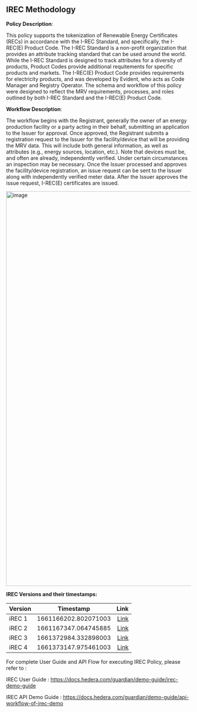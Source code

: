 ## IREC Methodology

**Policy Description**: 

This policy supports the tokenization of Renewable Energy Certificates (RECs) in accordance with the I-REC Standard, and specifically, the I-REC(E) Product Code. The I-REC Standard is a non-profit organization that provides an attribute tracking standard that can be used around the world. While the I-REC Standard is designed to track attributes for a diversity of products, Product Codes provide additional requitements for specific products and markets. The I-REC(E) Product Code provides requirements for electricity products, and was developed by Evident, who acts as Code Manager and Registry Operator. 
The schema and workflow of this policy were designed to reflect the MRV requirements, processes, and roles outlined by both I-REC Standard and the I-REC(E) Product Code. 

**Workflow Description**:

The workflow begins with the Registrant, generally the owner of an energy production facility or a party acting in their behalf, submitting an application to the Issuer for approval. Once approved, the Registrant submits a registration request to the Issuer for the facility/device that will be providing the MRV data. This will include both general information, as well as attributes (e.g., energy sources, location, etc.). Note that devices must be, and often are already, independently verified. Under certain circumstances an inspection may be necessary. Once the Issuer processed and approves the facility/device registration, an issue request can be sent to the Issuer along with independently verified meter data. After the Issuer approves the issue request, I-REC(E) certificates are issued. 

<img width="1074" alt="image" src="https://user-images.githubusercontent.com/79293833/186931734-b7303b0e-81e5-433f-b71c-509e83dc186b.png">


**IREC Versions and their timestamps:**

| Version | Timestamp | Link |
|---|---|---:|
| iREC 1 | 1661166202.802071003 | [Link](https://github.com/hashgraph/guardian) |
| iREC 2 | 1661167347.064745885 | [Link](https://github.com/hashgraph/guardian) |
| iREC 3 | 1661372984.332898003 | [Link](https://github.com/hashgraph/guardian) |
| iREC 4 | 1661373147.975461003 | [Link](https://github.com/hashgraph/guardian) |

For complete User Guide and API Flow for executing IREC Policy, please refer to :

IREC User Guide : https://docs.hedera.com/guardian/demo-guide/irec-demo-guide

IREC API Demo Guide : https://docs.hedera.com/guardian/demo-guide/api-workflow-of-irec-demo
